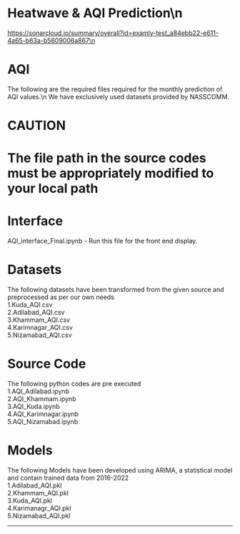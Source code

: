 # Heatwave & AQI Prediction\n
https://sonarcloud.io/summary/overall?id=examly-test_a84ebb22-e611-4a65-b63a-b5609006a867\n

# AQI
The following are the required files required for the monthly prediction of AQI values.\n
We have exclusively used datasets provided by NASSCOMM.


# CAUTION
# The file path in the source codes must be appropriately modified to your local path


# Interface

AQI_interface_Final.ipynb - Run this file for the front end display.

# Datasets 
The following datasets have been transformed from the given source and preprocessed as per our own needs\
1.Kuda_AQI.csv\
2.Adilabad_AQI.csv\
3.Khammam_AQI.csv\
4.Karimnagar_AQI.csv\
5.Nizamabad_AQI.csv


# Source Code 
The following python codes are pre executed\
1.AQI_Adilabad.ipynb\
2.AQI_Khammam.ipynb\
3.AQI_Kuda.ipynb\
4.AQI_Karimnagar.ipynb\
5.AQI_Nizamabad.ipynb


# Models 
The following Models have been developed using ARIMA, a statistical model and contain trained data from 2016-2022\
1.Adilabad_AQI.pkl\
2.Khammam_AQI.pkl\
3.Kuda_AQI.pkl\
4.Karimanagr_AQI.pkl\
5.Nizamabad_AQI.pkl



-----------------------------------------------------------------------------------------------------------------------------------------------------------------------



